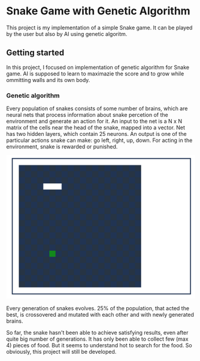 # Snake Game with Genetic Algorithm

This project is my implementation of a simple Snake game. It can be played by the user but also by AI using genetic algoritm.  

## Getting started

In this project, I focused on implementation of genetic algorithm for Snake game. AI is supposed to learn to maximazie the score and to grow while ommitting walls and its own body.

### Genetic algorithm 

Every population of snakes consists of some number of brains, which are neural nets that process information about snake percetion of the environment and generate an action for it. An input to the net is a N x N matrix of the cells near the head of the snake, mapped into a vector. Net has two hidden layers, which contain 25 neurons. An output is one of the particular actions snake can make: go left, right, up, down. For acting in the environment, snake is rewarded or punished.

![Alt text](1.png) 

Every generation of snakes evolves. 25% of the population, that acted the best, is crossovered and mutated with each other and with newly generated brains.

So far, the snake hasn't been able to achieve satisfying results, even after quite big number of generations. It has only been able to collect few (max 4) pieces of food. But it seems to understand hot to search for the food. So obviously, this project will still be developed.